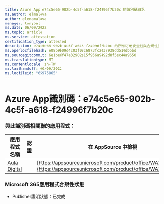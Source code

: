 ```yaml
---
title: Azure App e74c5e65-902b-4c5f-a618-f24996f7b20c 的識別碼資訊
ms.author: elmalova
author: elenamalova
manager: tonybal
ms.date: 06/09/2022
ms.topic: article
ms.service: attestation
certification_type: attested
description: e74c5e65-902b-4c5f-a618-f24996f7b20c 的所有可用安全性與合規性資訊。
ms.openlocfilehash: e08b9b09d4c03f09c6873fc2037938dd514dbbbd
ms.sourcegitcommit: 6e1bedf47a32902e15f956a9492d8f5ec44a9650
ms.translationtype: MT
ms.contentlocale: zh-TW
ms.lasthandoff: 06/09/2022
ms.locfileid: "65975865"
---
```

# <a name="azure-app-id-e74c5e65-902b-4c5f-a618-f24996f7b20c"></a>Azure App識別碼：e74c5e65-902b-4c5f-a618-f24996f7b20c


### <a name="apps-associated-with-this-id"></a>與此識別碼相關聯的應用程式：
| **應用程式名稱** | **認證** | **在 AppSource 中檢視** |
|--------------|---------------|-----------------------|
| [Aula Digital](../forward/WA200003108.md) |  | [https://appsource.microsoft.com/product/office/WA200003108](https://appsource.microsoft.com/product/office/WA200003108) |

### <a name="microsoft-365-app-compliance-status"></a>Microsoft 365應用程式合規性狀態
- Publisher證明狀態：已完成
